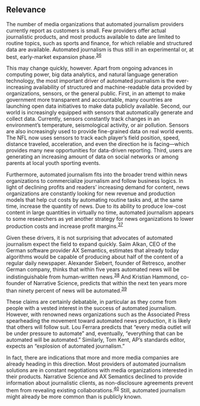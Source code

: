 Relevance
 ---------
 
 The number of media organizations that automated journalism providers currently report as customers is small. Few providers offer actual journalistic products, and most products available to date are limited to routine topics, such as sports and finance, for which reliable and structured data are available. Automated journalism is thus still in an experimental or, at best, early-market expansion phase.<sup><a href=../citations/index.html>36</a></sup> 

 This may change quickly, however. Apart from ongoing advances in computing power, big data analytics, and natural language generation technology, the most important driver of automated journalism is the ever-increasing availability of structured and machine-readable data provided by organizations, sensors, or the general public. First, in an attempt to make government more transparent and accountable, many countries are launching open data initiatives to make data publicly available. Second, our world is increasingly equipped with sensors that automatically generate and collect data. Currently, sensors constantly track changes in an environment’s temperature, seismological activity, or air pollution. Sensors are also increasingly used to provide fine-grained data on real world events. The NFL now uses sensors to track each player’s field position, speed, distance traveled, acceleration, and even the direction he is facing—which provides many new opportunities for data-driven reporting. Third, users are generating an increasing amount of data on social networks or among parents at local youth sporting events. 

 Furthermore, automated journalism fits into the broader trend within news organizations to commercialize journalism and follow business logics. In light of declining profits and readers’ increasing demand for content, news organizations are constantly looking for new revenue and production models that help cut costs by automating routine tasks and, at the same time, increase the quantity of news. Due to its ability to produce low-cost content in large quantities in virtually no time, automated journalism appears to some researchers as yet another strategy for news organizations to lower production costs and increase profit margins.<sup><a href=../citations/index.html>37</a></sup> 

 Given these drivers, it is not surprising that advocates of automated journalism expect the field to expand quickly. Saim Alkan, CEO of the German software provider AX Semantics, estimates that already today algorithms would be capable of producing about half of the content of a regular daily newspaper. Alexander Siebert, founder of Retresco, another German company, thinks that within five years automated news will be indistinguishable from human-written news.<sup><a href=../citations/index.html>38</a></sup> And Kristian Hammond, co-founder of Narrative Science, predicts that within the next ten years more than ninety percent of news will be automated.<sup><a href=../citations/index.html>39</a></sup> 

 These claims are certainly debatable, in particular as they come from people with a vested interest in the success of automated journalism. However, with renowned news organizations such as the Associated Press spearheading the movement toward automated news production, it is likely that others will follow suit. Lou Ferrara predicts that “every media outlet will be under pressure to automate” and, eventually, “everything that can be automated will be automated.” Similarly, Tom Kent, AP’s standards editor, expects an “explosion of automated journalism.” 

 In fact, there are indications that more and more media companies are already heading in this direction. Most providers of automated journalism solutions are in constant negotiations with media organizations interested in their products. Narrative Science and AX Semantics declined to provide information about journalistic clients, as non-disclosure agreements prevent them from revealing existing collaborations.<sup><a href=../citations/index.html>40</a></sup> Still, automated journalism might already be more common than is publicly known. 

